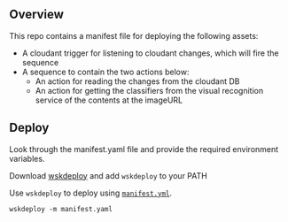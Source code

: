 ## Overview
This repo contains a manifest file for deploying the following assets:
- A cloudant trigger for listening to cloudant changes, which will fire the sequence
- A sequence to contain the two actions below:
  - An action for reading the changes from the cloudant DB
  - An action for getting the classifiers from the visual recognition service of the contents at the imageURL

## Deploy
Look through the manifest.yaml file and provide the required environment variables.

Download [wskdeploy](https://github.com/apache/incubator-openwhisk-wskdeploy/releases) and add `wskdeploy` to your PATH

Use `wskdeploy` to deploy using [`manifest.yml`](./manifest.yml).
```
wskdeploy -m manifest.yaml
```
